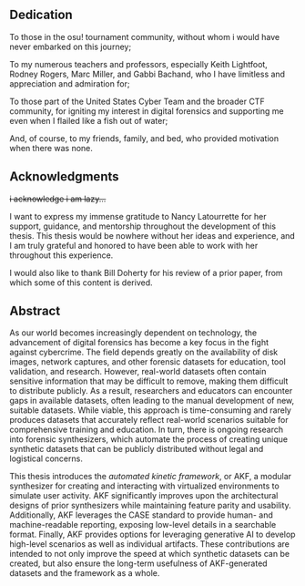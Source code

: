 ## Dedication

To those in the osu! tournament community, without whom i would have never embarked on this journey;

To my numerous teachers and professors, especially Keith Lightfoot, Rodney Rogers, Marc Miller, and Gabbi Bachand, who I have limitless and appreciation and admiration for;

To those part of the United States Cyber Team and the broader CTF community, for igniting my interest in digital forensics and supporting me even when I flailed like a fish out of water;

And, of course, to my friends, family, and bed, who provided motivation when there was none.

## Acknowledgments

~~i acknowledge i am lazy...~~

I want to express my immense gratitude to Nancy Latourrette for her support, guidance, and mentorship throughout the development of this thesis. This thesis would be nowhere without her ideas and experience, and I am truly grateful and honored to have been able to work with her throughout this experience. 

I would also like to thank Bill Doherty for his review of a prior paper, from which some of this content is derived. 

## Abstract

As our world becomes increasingly dependent on technology, the advancement of digital forensics has become a key focus in the fight against cybercrime. The field depends greatly on the availability of disk images, network captures, and other forensic datasets for education, tool validation, and research. However, real-world datasets often contain sensitive information that may be difficult to remove, making them difficult to distribute publicly. As a result, researchers and educators can encounter gaps in available datasets, often leading to the manual development of new, suitable datasets. While viable, this approach is time-consuming and rarely produces datasets that accurately reflect real-world scenarios suitable for comprehensive training and education. In turn, there is ongoing research into forensic synthesizers, which automate the process of creating unique synthetic datasets that can be publicly distributed without legal and logistical concerns. 

This thesis introduces the *automated kinetic framework*, or AKF, a modular synthesizer for creating and interacting with virtualized environments to simulate user activity. AKF significantly improves upon the architectural designs of prior synthesizers while maintaining feature parity and usability. Additionally, AKF leverages the CASE standard to provide human- and machine-readable reporting, exposing low-level details in a searchable format. Finally, AKF provides options for leveraging generative AI to develop high-level scenarios as well as individual artifacts. These contributions are intended to not only improve the speed at which synthetic datasets can be created, but also ensure the long-term usefulness of AKF-generated datasets and the framework as a whole.
